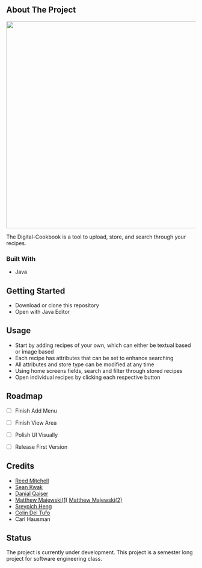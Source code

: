 ## About The Project

<img src="https://i.imgur.com/OUtFBJM.png" width="550" height="550">

The Digital-Cookbook is a tool to upload, store, and search through your recipes.


### Built With

* Java


## Getting Started

* Download or clone this repository
* Open with Java Editor


## Usage

* Start by adding recipes of your own, which can either be textual based or image based
* Each recipe has attributes that can be set to enhance searching
* All attributes and store type can be modified at any time
* Using home screens fields, search and filter through stored recipes
* Open individual recipes by clicking each respective button

## Roadmap

- [ ] Finish Add Menu
- [ ] Finish View Area
- [ ] Polish UI Visually
- [ ] Release First Version


## Credits

- [Reed Mitchell](https://github.com/consumeReed)
- [Sean Kwak](https://github.com/Kwak221)
- [Danial Qaiser](https://github.com/Dannyboy028)
- [Matthew Majewski(1)](https://github.com/MattMajews)  [Matthew Majewski(2)](https://github.com/MatthewMajews)
- [Sreypich Heng](https://github.com/UNKN0WN707)
- [Colin Del Tufo](https://github.com/Glacial82)
- Carl Hausman



## Status

The project is currently under development. This project is a semester long project for software engineering class.


